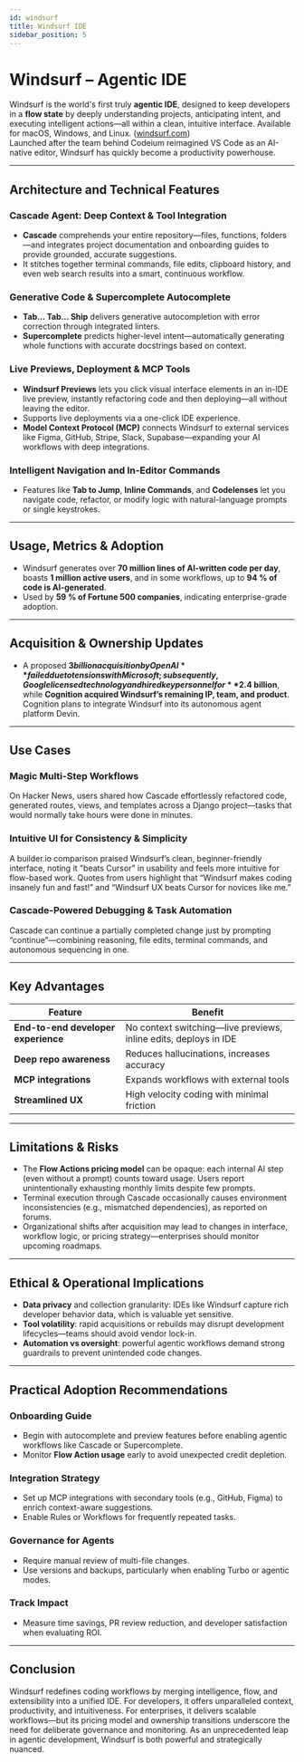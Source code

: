 ```yaml
---
id: windsurf
title: Windsurf IDE
sidebar_position: 5
---
```


# Windsurf – Agentic IDE

Windsurf is the world's first truly **agentic IDE**, designed to keep developers in a **flow state** by deeply understanding projects, anticipating intent, and executing intelligent actions—all within a clean, intuitive interface. Available for macOS, Windows, and Linux. ([windsurf.com](https://windsurf.com/editor?utm_source=chatgpt.com))  
Launched after the team behind Codeium reimagined VS Code as an AI-native editor, Windsurf has quickly become a productivity powerhouse. 

---

## Architecture and Technical Features

###  Cascade Agent: Deep Context & Tool Integration

- **Cascade** comprehends your entire repository—files, functions, folders—and integrates project documentation and onboarding guides to provide grounded, accurate suggestions.
- It stitches together terminal commands, file edits, clipboard history, and even web search results into a smart, continuous workflow.

### Generative Code & Supercomplete Autocomplete

- **Tab… Tab… Ship** delivers generative autocompletion with error correction through integrated linters. 
- **Supercomplete** predicts higher-level intent—automatically generating whole functions with accurate docstrings based on context.

### Live Previews, Deployment & MCP Tools

- **Windsurf Previews** lets you click visual interface elements in an in-IDE live preview, instantly refactoring code and then deploying—all without leaving the editor. 
- Supports live deployments via a one-click IDE experience.
- **Model Context Protocol (MCP)** connects Windsurf to external services like Figma, GitHub, Stripe, Slack, Supabase—expanding your AI workflows with deep integrations.

### Intelligent Navigation and In-Editor Commands

- Features like **Tab to Jump**, **Inline Commands**, and **Codelenses** let you navigate code, refactor, or modify logic with natural-language prompts or single keystrokes.  

---

## Usage, Metrics & Adoption

- Windsurf generates over **70 million lines of AI-written code per day**, boasts **1 million active users**, and in some workflows, up to **94 % of code is AI-generated**. 
- Used by **59 % of Fortune 500 companies**, indicating enterprise-grade adoption.   

---

## Acquisition & Ownership Updates

- A proposed **$3 billion acquisition by OpenAI** failed due to tensions with Microsoft; subsequently, Google licensed technology and hired key personnel for **$2.4 billion**, while **Cognition acquired Windsurf’s remaining IP, team, and product**. Cognition plans to integrate Windsurf into its autonomous agent platform Devin.

---

## Use Cases

### Magic Multi-Step Workflows

On Hacker News, users shared how Cascade effortlessly refactored code, generated routes, views, and templates across a Django project—tasks that would normally take hours were done in minutes. 

### Intuitive UI for Consistency & Simplicity

A builder.io comparison praised Windsurf’s clean, beginner-friendly interface, noting it "beats Cursor" in usability and feels more intuitive for flow-based work. 
Quotes from users highlight that “Windsurf makes coding insanely fun and fast!” and “Windsurf UX beats Cursor for novices like me.” 

### Cascade-Powered Debugging & Task Automation

Cascade can continue a partially completed change just by prompting “continue”—combining reasoning, file edits, terminal commands, and autonomous sequencing in one.

---

## Key Advantages

| Feature | Benefit |
|---------|---------|
| **End-to-end developer experience** | No context switching—live previews, inline edits, deploys in IDE |
| **Deep repo awareness** | Reduces hallucinations, increases accuracy |
| **MCP integrations** | Expands workflows with external tools |
| **Streamlined UX** | High velocity coding with minimal friction |

---

## Limitations & Risks

- The **Flow Actions pricing model** can be opaque: each internal AI step (even without a prompt) counts toward usage. Users report unintentionally exhausting monthly limits despite few prompts.   
- Terminal execution through Cascade occasionally causes environment inconsistencies (e.g., mismatched dependencies), as reported on forums. 
- Organizational shifts after acquisition may lead to changes in interface, workflow logic, or pricing strategy—enterprises should monitor upcoming roadmaps.

---

## Ethical & Operational Implications

- **Data privacy** and collection granularity: IDEs like Windsurf capture rich developer behavior data, which is valuable yet sensitive. 
- **Tool volatility**: rapid acquisitions or rebuilds may disrupt development lifecycles—teams should avoid vendor lock-in. 
- **Automation vs oversight**: powerful agentic workflows demand strong guardrails to prevent unintended code changes.  

---

## Practical Adoption Recommendations

### Onboarding Guide

- Begin with autocomplete and preview features before enabling agentic workflows like Cascade or Supercomplete.  
- Monitor **Flow Action usage** early to avoid unexpected credit depletion.  

### Integration Strategy

- Set up MCP integrations with secondary tools (e.g., GitHub, Figma) to enrich context-aware suggestions.  
- Enable Rules or Workflows for frequently repeated tasks.  

### Governance for Agents

- Require manual review of multi-file changes.  
- Use versions and backups, particularly when enabling Turbo or agentic modes.  

### Track Impact

- Measure time savings, PR review reduction, and developer satisfaction when evaluating ROI.  

---

## Conclusion

Windsurf redefines coding workflows by merging intelligence, flow, and extensibility into a unified IDE. For developers, it offers unparalleled context, productivity, and intuitiveness. For enterprises, it delivers scalable workflows—but its pricing model and ownership transitions underscore the need for deliberate governance and monitoring. As an unprecedented leap in agentic development, Windsurf is both powerful and strategically nuanced.

